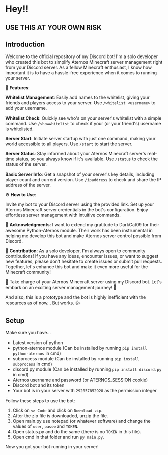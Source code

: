 # Hey!!
## USE THIS AT YOUR OWN RISK
## Introduction

Welcome to the official repository of my Discord bot! I'm a solo developer who created this bot to simplify Aternos Minecraft server management right from your Discord server. As a fellow Minecraft enthusiast, I know how important it is to have a hassle-free experience when it comes to running your server.

🚀 **Features**:

**Whitelist Management**: Easily add names to the whitelist, giving your friends and players access to your server. Use `/whitelist <username>` to add your username.

**Whitelist Check**: Quickly see who's on your server's whitelist with a simple command. Use `/showwhitelist` to check if your (or your friend's) username is whitelisted.

**Server Start**: Initiate server startup with just one command, making your world accessible to all players. Use `/start` to start the server.

**Server Status**: Stay informed about your Aternos Minecraft server's real-time status, so you always know if it's available. Use `/status` to check the status of the server.

**Basic Server Info**: Get a snapshot of your server's key details, including player count and current version. Use `/ipaddress` to check and share the IP address of the server.



⚙️ **How to Use**:

Invite my bot to your Discord server using the provided link.
Set up your Aternos Minecraft server credentials in the bot's configuration.
Enjoy effortless server management with intuitive commands.

🙏 **Acknowledgments**:
I want to extend my gratitude to DarkCat09 for their awesome Python-Aternos module. Their work has been instrumental in helping me develop this bot and make Aternos server control possible from Discord.

🤝 **Contribution**:
As a solo developer, I'm always open to community contributions! If you have any ideas, encounter issues, or want to suggest new features, please don't hesitate to create issues or submit pull requests. Together, let's enhance this bot and make it even more useful for the Minecraft community!

🚀 Take charge of your Aternos Minecraft server using my Discord bot. Let's embark on an exciting server management journey! 🎉

And also, this is a prototype and the bot is highly inefficient with the resources as of now... But works. 👍

## Setup

Make sure you have...

* Latest version of python
* python-aternos module (Can be installed by running `pip install python-aternos` in cmd)
* subprocess module (Can be installed by running `pip install subprocess` in cmd)
* discord.py module (Can be installed by running `pip install discord.py` in cmd)
* Aternos username and password (or ATERNOS_SESSION cookie)
* Discord bot and its token
* Your bot is in your server with `292057852928` as the permission integer

Follow these steps to use the bot:

1. Click on `<> Code` and click on  `Download zip`.
2. After the zip file is downloaded, unzip the file.
3. Open main.py use notepad (or whatever software) and change the values of `user`, `passw` and `TOKEN`.
4. Open status.py and do the same (there is no `TOKEN` in this file). 
5. Open cmd in that folder and run `py main.py`.

Now you got your bot running in your server!


